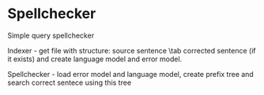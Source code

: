 # Spellchecker
Simple query spellchecker 

Indexer - get file with structure: source sentence  \tab corrected sentence (if it exists) and create language model
and error model.

Spellchecker - load error model and language model, create prefix tree and search correct sentece using this tree
